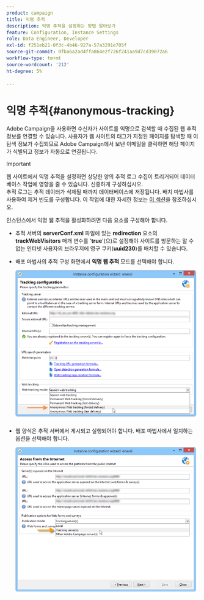 ```yaml
---
product: campaign
title: 익명 추적
description: 익명 추적을 설정하는 방법 알아보기
feature: Configuration, Instance Settings
role: Data Engineer, Developer
exl-id: f251eb21-0f3c-4b46-927a-57a3291e705f
source-git-commit: 0fba6a2ad4ffa864e2f726f241aa9d7cd39072a6
workflow-type: tm+mt
source-wordcount: '212'
ht-degree: 5%

---
```


# 익명 추적{#anonymous-tracking}

Adobe Campaign을 사용하면 수신자가 사이트를 익명으로 검색할 때 수집된 웹 추적 정보를 연결할 수 있습니다. 사용자가 웹 사이트의 태그가 지정된 페이지를 탐색할 때 이 탐색 정보가 수집되므로 Adobe Campaign에서 보낸 이메일을 클릭하면 해당 페이지가 식별되고 정보가 자동으로 연결됩니다.

>[!IMPORTANT]
>
>웹 사이트에서 익명 추적을 설정하면 상당한 양의 추적 로그 수집이 트리거되어 데이터베이스 작업에 영향을 줄 수 있습니다. 신중하게 구성하십시오.\
>추적 로그는 추적 데이터가 삭제될 때까지 데이터베이스에 저장됩니다. 배치 마법사를 사용하여 제거 빈도를 구성합니다. 이 작업에 대한 자세한 정보는 [이 섹션](../../installation/using/deploying-an-instance.md#purging-data)을 참조하십시오.

인스턴스에서 익명 웹 추적을 활성화하려면 다음 요소를 구성해야 합니다.

* 추적 서버의 **serverConf.xml** 파일에 있는 **redirection** 요소의 **trackWebVisitors** 매개 변수를 &#39;**true**&#39;(으)로 설정해야 사이트를 방문하는 알 수 없는 인터넷 사용자의 브라우저에 영구 쿠키(**uuid230**)를 배치할 수 있습니다.
* 배포 마법사의 추적 구성 화면에서 **익명 웹 추적** 모드를 선택해야 합니다.

  ![](assets/webtracking_anonymous_set.png)

* 웹 양식은 추적 서버에서 게시되고 실행되어야 합니다. 배포 마법사에서 일치하는 옵션을 선택해야 합니다.

  ![](assets/webtracking_publication_set_for_webapps.png)
